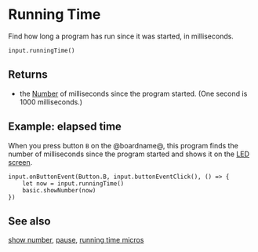 # Running Time

Find how long a program has run since it was started, in milliseconds.

```sig
input.runningTime()
```

## Returns

* the [Number](/types/number) of milliseconds since the program started.
(One second is 1000 milliseconds.)

## Example: elapsed time

When you press button `B` on the @boardname@, this
program finds the number of milliseconds since the program started
and shows it on the [LED screen](/device/screen).

```blocks
input.onButtonEvent(Button.B, input.buttonEventClick(), () => {
    let now = input.runningTime()
    basic.showNumber(now)
})
```


## See also

[show number](/reference/basic/show-number), [pause](/reference/basic/pause), [running time micros](/reference/input/running-time-micros)

